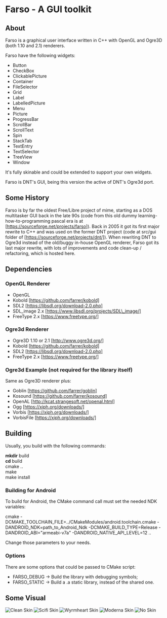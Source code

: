 # Farso - A GUI toolkit

## About
Farso is a graphical user interface written in C++ with OpenGL and Ogre3D 
 (both 1.10 and 2.1) renderers.

Farso have the following widgets:  

 * Button
 * CheckBox
 * ClickablePicture
 * Container
 * FileSelector
 * Grid
 * Label
 * LabelledPicture
 * Menu
 * Picture
 * ProgressBar
 * ScrollBar
 * ScrollText
 * Spin
 * StackTab
 * TextEntry
 * TextSelector
 * TreeView
 * Window

It's fully skinable and could be extended to support your own widgets.

Farso is DNT's GUI, being this version the active of DNT's Ogre3d port.

## Some History

Farso is by far the oldest Free/Libre project of mime, starting as a DOS
multitasker GUI back in the late 90s (code from this old dummy
learning-how-to-programming pascal era is at
[https://sourceforge.net/projects/farso]). Back in 2005 it got its first major
rewrite to C++ and was used on the former DNT project (code at src/gui folder
of [https://sourceforge.net/projects/dnt/]). When rewriting DNT to Ogre3d
instead of the old/buggy in-house OpenGL renderer, Farso got its last major
rewrite, with lots of improvements and code clean-up / refactoring, which is
hosted here.

## Dependencies

### OpenGL Renderer

 * OpenGL
 * Kobold [https://github.com/farrer/kobold]
 * SDL2 [https://libsdl.org/download-2.0.php]
 * SDL\_image 2.x [https://www.libsdl.org/projects/SDL\_image/]
 * FreeType 2.x [https://www.freetype.org/]

### Ogre3d Renderer

 * Ogre3D 1.10 or 2.1 [http://www.ogre3d.org/]
 * Kobold [https://github.com/farrer/kobold]
 * SDL2 [https://libsdl.org/download-2.0.php]
 * FreeType 2.x [https://www.freetype.org/]

### Ogre3d Example (not required for the library itself)
 Same as Ogre3D renderer plus:

 * Goblin [https://github.com/farrer/goblin]
 * Kosound [https://github.com/farrer/kosound]
 * OpenAL [http://kcat.strangesoft.net/openal.html]
 * Ogg [https://xiph.org/downloads/]
 * Vorbis [https://xiph.org/downloads/]
 * VorbisFile [https://xiph.org/downloads/]

## Building

Usually, you build with the following commands:

**mkdir** build  
**cd** build  
cmake ..  
make  
make install

### Building for Android

To build for Android, the CMake command call must set the needed NDK variables:

cmake -DCMAKE\_TOOLCHAIN\_FILE=../CMakeModules/android.toolchain.cmake -DANDROID\_NDK=path\_to\_Android\_Ndk -DCMAKE\_BUILD\_TYPE=Release -DANDROID\_ABI="armeabi-v7a" -DANDROID\_NATIVE\_API\_LEVEL=12 ..

Change those parameters to your needs.


### Options

There are some options that could be passed to CMake script:

 * FARSO\_DEBUG -> Build the library with debugging symbols;
 * FARSO\_STATIC -> Build a .a static library, instead of the shared one.

## Some Visual

![Clean Skin](http://dnteam.org/farso/farso_clean.png)
![Scifi Skin](http://dnteam.org/farso/farso_scifi.png)
![Wyrmheart Skin](http://dnteam.org/farso/farso_wyr.png)
![Moderna Skin](http://dnteam.org/farso/farso_moderna.png)
![No Skin](http://dnteam.org/farso/farso_no_skin.png)



